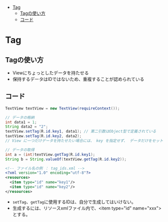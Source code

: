 <!-- TOC depthFrom:1 depthTo:6 withLinks:1 updateOnSave:1 orderedList:0 -->

- [Tag](#tag)
	- [Tagの使い方](#tagの使い方)
	- [コード](#コード)

<!-- /TOC -->


# Tag

## Tagの使い方

- Viewにちょっとしたデータを持たせる
- 保持するデータはIDではないため、重複することが認められている


## コード

```Java
TextView textView = new TextView(requireContext());

// データの格納
int data1 = 1;
String data2 = "2";
textView.setTag(R.id.key1, data1); // 第二引数はObject型で定義されている
taxtView.setTag(R.id.key2, data2);
// View に一つだけデータを持たせたい場合には、 key を指定せず、 データだけをセットすることが可能である。

// データの取得
int a = (int)textView.getTag(R.id.key1);
String b = String.valueOf(textView.getTag(R.id.key2));
```

```xml
<!-- ファイル名の例 ： tag_ids.xml -->
<?xml version="1.0" encoding="utf-8"?>
<resources>
  <item type="id" name="key1"/>
  <item type="id" name="key2"/>
</resources>
```


- `setTag`、`getTag`に使用するIDは、自分で生成してはいけない。
- 生成するには、リソースxmlファイル内で、<item type="id" name="xxx"\>とする。
